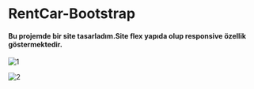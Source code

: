 # RentCar-Bootstrap

#### Bu projemde bir site tasarladım.Site flex yapıda olup responsive özellik göstermektedir.

![1](https://user-images.githubusercontent.com/52690917/117461176-f0aeca80-af55-11eb-8b11-d0b638e980a6.png)


![2](https://user-images.githubusercontent.com/52690917/117461327-189e2e00-af56-11eb-9fdc-2b90aedc1dfc.png)
